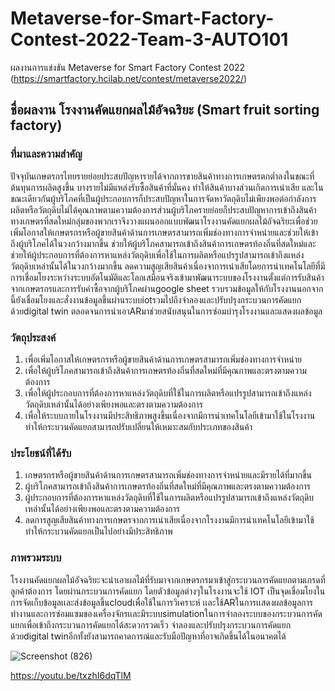 # Metaverse-for-Smart-Factory-Contest-2022-Team-3-AUTO101
ผลงานการแข่งขัน Metaverse for Smart Factory Contest 2022 (https://smartfactory.hcilab.net/contest/metaverse2022/)
## ชื่อผลงาน โรงงานคัดแยกผลไม้อัจฉริยะ (Smart fruit sorting factory)
### ที่มาและความสำคัญ
ปัจจุบันเกษตรกรไทยรายย่อยประสบปัญหารายได้จากการขายสินค้าทางการเกษตรตกต่ำลงในขณะที่ต้นทุนการผลิตสูงขึ้น บางรายไม่มีแหล่งรับซื้อสินค้าที่มั่นคง ทำให้สินค้าบางส่วนเกิดการเน่าเสีย และในขณะเดียวกันผู้บริโภคที่เป็นผู้ประกอบการก็ประสบปัญหาในการจัดหาวัตถุดิบไม่เพียงพอต่อกำลังการผลิตหรือวัตถุดิบไม่ได้คุณภาพตามความต้องการส่วนผู้บริโภครายย่อยก็ประสบปัญหาการเข้าถึงสินค้าทางเกษตรที่สดใหม่กลุ่มของพวกเราจึงวางแผนออกแบบพัฒนาโรงงานคัดแยกผลไม้อัจฉริยะเพื่อช่วยเพิ่มโอกาสให้เกษตรกรหรือผู้ขายสินค้าด้านการเกษตรสามารถเพิ่มช่องทางการจำหน่ายและช่วยให้เข้าถึงผู้บริโภคได้ในวงกว้างมากขึ้น ช่วยให้ผู้บริโภคสามารถเข้าถึงสินค้าการเกษตรท้องถิ่นที่สดใหม่และช่วยให้ผู้ประกอบการที่ต้องการหาแหล่งวัตถุดิบเพื่อใช้ในการผลิตหรือแปรรูปสามารถเข้าถึงแหล่งวัตถุดิบเหล่านั้นได้ในวงกว้างมากขึ้น ลดความสูญเสียสินค้าเนื่องจาการเน่าเสียโดยการนำเทคโนโลยีที่มีการเชื่อมโยงระหว่างระบบอัตโนมัติและโลกเสมือนจริงเข้ามาพัฒนาระบบของโรงงานตั้งแต่การรับสินค้าจากเกษตรกรและการรับคำซื้อจากผู้บริโภคผ่านgoogle sheet รวบรวมข้อมูลให้กับโรงงานนอกจากนี้ยังเชื่อมโยงและสั่งงานข้อมูลขึ้นผ่านระบบiotรวมไปถึงจำลองและปรับปรุงกระบวนการคัดแยกด้วยdigital twin ตลอดจนการนำเอาARมาช่วยสนับสนุนในการซ่อมบำรุงโรงงานและแสดงผลข้อมูล
### วัตถุประสงค์
1. เพื่อเพิ่มโอกาสให้เกษตรกรหรือผู้ขายสินค้าด้านการเกษตรสามารถเพิ่มช่องทางการจำหน่าย
2. เพื่อให้ผู้บริโภคสามารถเข้าถึงสินค้าการเกษตรท้องถิ่นที่สดใหม่ที่มีคุณภาพและตรงตามความต้องการ
3. เพื่อให้ผู้ประกอบการที่ต้องการหาแหล่งวัตถุดิบที่ใช้ในการผลิตหรือแปรรูปสามารถเข้าถึงแหล่งวัตถุดิบเหล่านั้นได้อย่างเพียงพอและตรงตามความต้องการ
4. เพื่อให้ระบบภายในโรงงานมีประสิทธิภาพสูงขึ้นเนื่องจากมีการนำเทคโนโลยีเข้ามาใช้ในโรงงานทำให้กระบวนคัดแยกสามารถปรับเปลี่ยนให้เหมาะสมกับประเภทของสินค้า
### ประโยชน์ที่ได้รับ
1. เกษตรกรหรือผู้ขายสินค้าด้านการเกษตรสามารถเพิ่มช่องทางการจำหน่ายและมีรายได้ที่มากขึ้น
2. ผู้บริโภคสามารถเข้าถึงสินค้าการเกษตรท้องถิ่นที่สดใหม่ที่มีคุณภาพและตรงตามความต้องการ
3. ผู้ประกอบการที่ต้องการหาแหล่งวัตถุดิบที่ใช้ในการผลิตหรือแปรรูปสามารถเข้าถึงแหล่งวัตถุดิบเหล่านั้นได้อย่างเพียงพอและตรงตามความต้องการ
4. ลดการสูญเสียสินค้าทางการเกษตรจากการเน่าเสียเนื่องจากโรงงานมีการนำเทคโนโลยีเข้ามาใช้ทำให้กระบวนคัดแยกเป็นไปอย่างมีประสิทธิภาพ
### ภาพรวมระบบ
โรงงานคัดแยกผลไม้อัจฉริยะจะนำเอาผลไม้ที่รับมาจากเกษตรกรมาเข้าสู่กระบวนการคัดแยกตามเกรดที่ลูกค้าต้องการ โดยผ่านกระบวนการคัดแยก โดยตัวข้อมูลต่างๆในโรงงานจะใช้ IOT เป็นจุดเชื่อมโยงในการจัดเก็บข้อมูลเเละส่งข้อมูลขึ้นcloudเพื่อใช้ในการวิเคราะห์ เเละใช้ARในการเเสดงผลข้อมูลการทำงานและการซ่อมแซมของเครื่องจักรเเละมีระบบsimulationในการจำลองระบบของกระบวนการคัดแยกเพื่อเข้าถึงกระบวนการคัดแยกได้สะดวกรวดเร็ว จำลองและปรับปรุงกระบวนการคัดแยกด้วยdigital twinอีกทั้งยังสามารถคาดการณ์และรับมือปัญหาที่อาจเกิดขึ้นได้ในอนาคตได้

![Screenshot (826)](https://user-images.githubusercontent.com/114386015/194271160-4c0bdded-8746-425e-8120-a94338a00964.png)

https://youtu.be/txzhI6dqTlM
